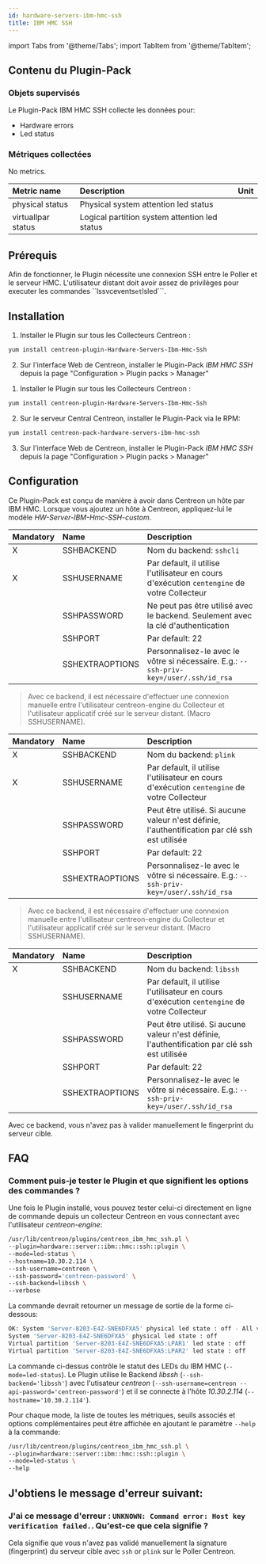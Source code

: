 ```yaml
---
id: hardware-servers-ibm-hmc-ssh
title: IBM HMC SSH
---
```

import Tabs from '@theme/Tabs';
import TabItem from '@theme/TabItem';



## Contenu du Plugin-Pack

### Objets supervisés

Le Plugin-Pack IBM HMC SSH collecte les données pour:
* Hardware errors
* Led status

### Métriques collectées

<Tabs groupId="operating-systems">
<TabItem value="Hardwareerrors" label="Hardwareerrors">

No metrics.

</TabItem>
<TabItem value="Ledstatus" label="Ledstatus">

| Metric name        | Description                                   | Unit |
| :----------------- | :-------------------------------------------- | :--- |
| physical status    | Physical system attention led status          |      |
| virtuallpar status | Logical partition system attention led status |      |

</TabItem>
</Tabs>

## Prérequis

Afin de fonctionner, le Plugin nécessite une connexion SSH entre le Poller et le serveur HMC. L'utilisateur distant
doit avoir assez de privilèges pour executer les commandes ``lssvcevents``` et ```lsled```.

## Installation

<Tabs groupId="operating-systems">
<TabItem value="Online IMP Licence & IT100 Editions" label="Online IMP Licence & IT100 Editions">

1. Installer le Plugin sur tous les Collecteurs Centreon :

```bash
yum install centreon-plugin-Hardware-Servers-Ibm-Hmc-Ssh
```

2. Sur l'interface Web de Centreon, installer le Plugin-Pack *IBM HMC SSH* depuis la page "Configuration > Plugin packs > Manager"

</TabItem>
<TabItem value="Offline IMP License" label="Offline IMP License">

1. Installer le Plugin sur tous les Collecteurs Centreon :

```bash
yum install centreon-plugin-Hardware-Servers-Ibm-Hmc-Ssh
```

2. Sur le serveur Central Centreon, installer le Plugin-Pack via le RPM:

```bash
yum install centreon-pack-hardware-servers-ibm-hmc-ssh
```

3. Sur l'interface Web de Centreon, installer le Plugin-Pack *IBM HMC SSH* depuis la page "Configuration > Plugin packs > Manager"

</TabItem>
</Tabs>

## Configuration

Ce Plugin-Pack est conçu de manière à avoir dans Centreon un hôte par IBM HMC.
Lorsque vous ajoutez un hôte à Centreon, appliquez-lui le modèle *HW-Server-IBM-Hmc-SSH-custom*.

<Tabs groupId="operating-systems">
<TabItem value="sshcli backend" label="sshcli backend">

| Mandatory | Name            | Description                                                                                     |
| :-------- | :-------------- | :---------------------------------------------------------------------------------------------- |
| X         | SSHBACKEND      | Nom du backend: ```sshcli```                                                                    |
| X         | SSHUSERNAME     | Par default, il utilise l'utilisateur en cours d'exécution ```centengine``` de votre Collecteur |
|           | SSHPASSWORD     | Ne peut pas être utilisé avec le backend. Seulement avec la clé d'authentication                |
|           | SSHPORT         | Par default: 22                                                                                 |
|           | SSHEXTRAOPTIONS | Personnalisez-le avec le vôtre si nécessaire. E.g.: ```--ssh-priv-key=/user/.ssh/id_rsa```      |

> Avec ce backend, il est nécessaire d'effectuer une connexion manuelle entre l'utilisateur centreon-engine du Collecteur
et l'utilisateur applicatif créé sur le serveur distant. (Macro SSHUSERNAME).

</TabItem>
<TabItem value="plink backend" label="plink backend">

| Mandatory | Name            | Description                                                                                     |
| :-------- | :-------------- | :---------------------------------------------------------------------------------------------- |
| X         | SSHBACKEND      | Nom du backend: ```plink```                                                                     |
| X         | SSHUSERNAME     | Par default, il utilise l'utilisateur en cours d'exécution ```centengine``` de votre Collecteur |
|           | SSHPASSWORD     | Peut être utilisé. Si aucune valeur n'est définie, l'authentification par clé ssh est utilisée  |
|           | SSHPORT         | Par default: 22                                                                                 |
|           | SSHEXTRAOPTIONS | Personnalisez-le avec le vôtre si nécessaire. E.g.: ```--ssh-priv-key=/user/.ssh/id_rsa```      |

> Avec ce backend, il est nécessaire d'effectuer une connexion manuelle entre l'utilisateur centreon-engine du Collecteur
et l'utilisateur applicatif créé sur le serveur distant. (Macro SSHUSERNAME).

</TabItem>
<TabItem value="libssh backend (par défaut)" label="libssh backend (par défaut)">

| Mandatory | Name            | Description                                                                                     |
| :-------- | :-------------- | :---------------------------------------------------------------------------------------------- |
| X         | SSHBACKEND      | Nom du backend: ```libssh```                                                                    |
|           | SSHUSERNAME     | Par default, il utilise l'utilisateur en cours d'exécution ```centengine``` de votre Collecteur |
|           | SSHPASSWORD     | Peut être utilisé. Si aucune valeur n'est définie, l'authentification par clé ssh est utilisée  |
|           | SSHPORT         | Par default: 22                                                                                 |
|           | SSHEXTRAOPTIONS | Personnalisez-le avec le vôtre si nécessaire. E.g.: ```--ssh-priv-key=/user/.ssh/id_rsa```      |

Avec ce backend, vous n'avez pas à valider manuellement le fingerprint du serveur cible.

</TabItem>
</Tabs>

## FAQ

### Comment puis-je tester le Plugin et que signifient les options des commandes ?

Une fois le Plugin installé, vous pouvez tester celui-ci directement en ligne de commande
depuis un collecteur Centreon en vous connectant avec l'utilisateur *centreon-engine*:

```bash
/usr/lib/centreon/plugins/centreon_ibm_hmc_ssh.pl \
--plugin=hardware::server::ibm::hmc::ssh::plugin \
--mode=led-status \
--hostname=10.30.2.114 \
--ssh-username=centreon \
--ssh-password='centreon-password' \
--ssh-backend=libssh \
--verbose
```

La commande devrait retourner un message de sortie de la forme ci-dessous:

```bash
OK: System 'Server-8203-E4Z-SNE6DFXA5' physical led state : off - All virtual partition status are ok |
System 'Server-8203-E4Z-SNE6DFXA5' physical led state : off
Virtual partition 'Server-8203-E4Z-SNE6DFXA5:LPAR1' led state : off
Virtual partition 'Server-8203-E4Z-SNE6DFXA5:LPAR2' led state : off
```

La commande ci-dessus contrôle le statut des LEDs du IBM HMC (```--mode=led-status```).
Le Plugin utilise le Backend _libssh_ (```--ssh-backend='libssh'```) avec l'utisateur _centreon_ (```--ssh-username=centreon --api-password='centreon-password'```)
et il se connecte à l'hôte _10.30.2.114_ (```--hostname='10.30.2.114'```).

Pour chaque mode, la liste de toutes les métriques, seuils associés et options complémentaires peut être affichée
en ajoutant le paramètre ```--help``` à la commande:

```bash
/usr/lib/centreon/plugins/centreon_ibm_hmc_ssh.pl \
--plugin=hardware::server::ibm::hmc::ssh::plugin \
--mode=led-status \
--help
```

## J'obtiens le message d'erreur suivant:

### J'ai ce message d'erreur : ```UNKNOWN: Command error: Host key verification failed.```. Qu'est-ce que cela signifie ?

Cela signifie que vous n'avez pas validé manuellement la signature (fingerprint) du serveur cible avec ```ssh``` or ```plink``` sur le Poller Centreon.
